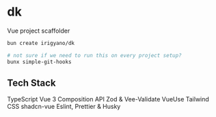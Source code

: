 # dk

Vue project scaffolder

```sh
bun create irigyano/dk
```

```sh
# not sure if we need to run this on every project setup?
bunx simple-git-hooks
```

## Tech Stack

TypeScript
Vue 3 Composition API
Zod & Vee-Validate
VueUse
Tailwind CSS
shadcn-vue
Eslint, Prettier & Husky
